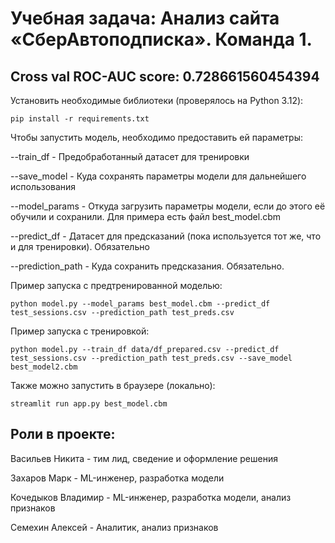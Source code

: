 # Учебная задача: Анализ сайта «СберАвтоподписка». Команда 1.

## Cross val ROC-AUC score: 0.728661560454394

Установить необходимые библиотеки (проверялось на Python 3.12):

```
pip install -r requirements.txt
```

Чтобы запустить модель, необходимо предоставить ей параметры:

--train_df - Предобработанный датасет для тренировки

--save_model - Куда сохранять параметры модели для дальнейшего использования

--model_params - Откуда загрузить параметры модели, если до этого её обучили и сохранили. Для примера есть файл best_model.cbm

--predict_df - Датасет для предсказаний (пока используется тот же, что и для тренировки). Обязательно

--prediction_path - Куда сохранить предсказания. Обязательно.

Пример запуска с предтренированной моделью:
```
python model.py --model_params best_model.cbm --predict_df test_sessions.csv --prediction_path test_preds.csv
```

Пример запуска с тренировкой:
```
python model.py --train_df data/df_prepared.csv --predict_df test_sessions.csv --prediction_path test_preds.csv --save_model best_model2.cbm
```

Также можно запустить в браузере (локально):
```
streamlit run app.py best_model.cbm
```

## Роли в проекте:
Васильев Никита - тим лид, сведение и оформление решения

Захаров Марк - ML-инженер, разработка модели

Кочедыков Владимир - ML-инженер, разработка модели, анализ признаков

Семехин Алексей - Аналитик, анализ признаков
